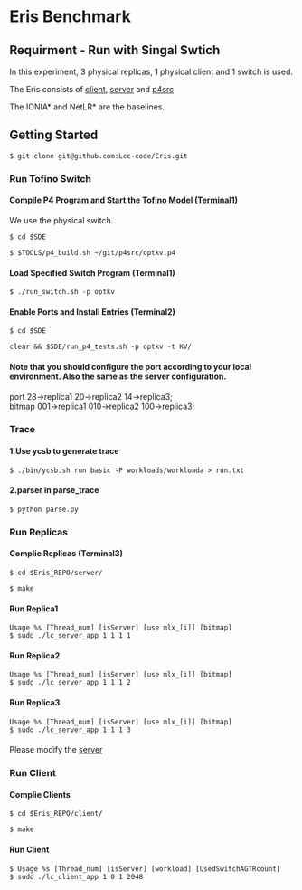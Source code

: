 # Eris Benchmark

## Requirment - Run with Singal Swtich
In this experiment, 3 physical replicas, 1 physical client and 1 switch is used.

The Eris consists of [client](Eris-main/client), [server](Eris-main/server) and [p4src](Eris-main/p4src)

The IONIA* and NetLR* are the baselines.


## Getting Started
```
$ git clone git@github.com:Lcc-code/Eris.git
```

### Run Tofino Switch

#### Compile P4 Program and Start the Tofino Model (Terminal1)
We use the physical switch.
```
$ cd $SDE
```
```
$ $TOOLS/p4_build.sh ~/git/p4src/optkv.p4
```
#### Load Specified Switch Program (Terminal1)
```
$ ./run_switch.sh -p optkv
```
#### Enable Ports and Install Entries (Terminal2)
```
$ cd $SDE
```
```
clear && $SDE/run_p4_tests.sh -p optkv -t KV/  
```

#### Note that you should configure the port according to your local environment. Also the same as the server configuration.  
port   28->replica1  20->replica2  14->replica3;  
bitmap 001->replica1 010->replica2 100->replica3;

### Trace  
#### 1.Use ycsb to generate trace  
```
$ ./bin/ycsb.sh run basic -P workloads/workloada > run.txt  
```
#### 2.parser in parse_trace  
```
$ python parse.py  
```

### Run Replicas
#### Complie Replicas (Terminal3)
```
$ cd $Eris_REPO/server/
```
```
$ make
```
#### Run Replica1
```
Usage %s [Thread_num] [isServer] [use mlx_[i]] [bitmap]
$ sudo ./lc_server_app 1 1 1 1
```
#### Run Replica2
```
Usage %s [Thread_num] [isServer] [use mlx_[i]] [bitmap]
$ sudo ./lc_server_app 1 1 1 2
```
#### Run Replica3
```
Usage %s [Thread_num] [isServer] [use mlx_[i]] [bitmap]
$ sudo ./lc_server_app 1 1 1 3
```
####
Please modify the [server](Eris-main/server/server.cc)

### Run Client
#### Complie Clients
```
$ cd $Eris_REPO/client/
```
```
$ make
```
#### Run Client
```
$ Usage %s [Thread_num] [isServer] [workload] [UsedSwitchAGTRcount]  
$ sudo ./lc_client_app 1 0 1 2048  
```







